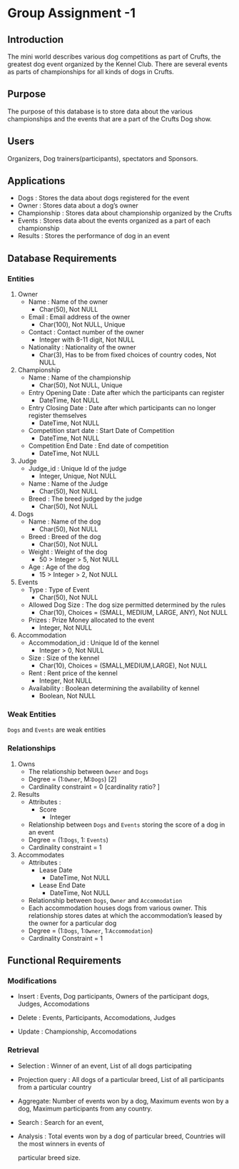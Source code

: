 # Group Assignment -1

## Introduction

The mini world describes various dog competitions as part of Crufts, the greatest dog event organized by the Kennel Club. There are several events as parts of championships for all kinds of dogs in Crufts. 

## Purpose

The purpose of this database is to store data about the various championships and the events that are a part of the Crufts Dog show.

## Users

Organizers, Dog trainers(participants), spectators and Sponsors.

## Applications

- Dogs : Stores the data about dogs registered for the event
- Owner : Stores data about a dog’s owner
- Championship : Stores data about championship organized by the Crufts
- Events : Stores data about the events organized as a part of each championship
- Results : Stores the performance of dog in an event

## Database Requirements

### Entities

1. Owner
   - Name : Name of the owner
     - Char(50), Not NULL
   - Email : Email address of the owner
     - Char(100), Not NULL, Unique
   - Contact : Contact number of the owner
     - Integer with 8-11 digit, Not NULL
   - Nationality : Nationality of the owner
     - Char(3), Has to be from fixed choices of country codes, Not NULL
3. Championship
   - Name : Name of the championship
     - Char(50), Not NULL, Unique
   - Entry Opening Date : Date after which the participants can register
     - DateTime, Not NULL
   - Entry Closing Date : Date after which participants can no longer register themselves
     - DateTime, Not NULL
   - Competition start date : Start Date of Competition
     - DateTime, Not NULL
   - Competition End Date : End date of competition
     - DateTime, Not NULL
3. Judge
   - Judge_id : Unique Id of the judge
     - Integer, Unique, Not NULL
   - Name : Name of the Judge
     - Char(50), Not NULL
   - Breed : The breed judged by the judge
     - Char(50), Not NULL
4. Dogs
   - Name : Name of the dog
     - Char(50), Not NULL
   - Breed : Breed of the dog
     - Char(50), Not NULL
   - Weight : Weight of the dog
     - 50 > Integer > 5, Not NULL
   - Age : Age of the dog
     - 15 > Integer > 2, Not NULL
5. Events
   - Type : Type of Event
     - Char(50), Not NULL
   - Allowed Dog Size : The dog size permitted determined by the rules
     - Char(10), Choices = (SMALL, MEDIUM, LARGE, ANY), Not NULL
   - Prizes : Prize Money allocated to the event
     - Integer, Not NULL
6. Accommodation
   - Accommodation_id : Unique Id of the kennel
     - Integer > 0, Not NULL
   - Size : Size of the kennel
     - Char(10), Choices = (SMALL,MEDIUM,LARGE), Not NULL
   - Rent : Rent price of the kennel
     - Integer, Not NULL
   - Availability : Boolean determining the availability of kennel
     - Boolean, Not NULL

### Weak Entities

`Dogs` and `Events` are weak entities

### Relationships

1. Owns
   - The relationship between `Owner` and `Dogs`
   - Degree = (1:`Owner`, M:`Dogs`) [2]
   - Cardinality constraint = 0 [cardinality ratio? ]
2. Results
   - Attributes : 
     - Score
       - Integer
   - Relationship between `Dogs` and `Events` storing the score of a dog in an event
   - Degree = (1:`Dogs`, 1: `Events`)
   - Cardinality constraint = 1
3. Accommodates
   - Attributes :
     - Lease Date
       - DateTime, Not NULL
     - Lease End Date
       - DateTime, Not NULL
   - Relationship between `Dogs`, `Owner` and `Accommodation`
   - Each accommodation houses dogs from various owner. This relationship stores dates at which the accommodation’s leased by the owner for a particular dog
   - Degree = (1:`Dogs`, 1:`Owner`, 1:`Accommodation`)
   - Cardinality Constraint = 1

## Functional Requirements

### Modifications

- Insert : Events, Dog participants, Owners of the participant dogs, Judges, Accomodations

- Delete : Events, Participants, Accomodations, Judges 
- Update : Championship, Accomodations 

### Retrieval

- Selection : Winner of an event, List of all dogs participating

- Projection query : All dogs of a particular breed, List of all participants from a particular country

- Aggregate: Number of events won by a dog, Maximum events won by a dog, Maximum participants from any country.

- Search : Search for an event, 

- Analysis : Total events won by a dog of particular breed, Countries will the most winners in events of 

  particular breed size. 
